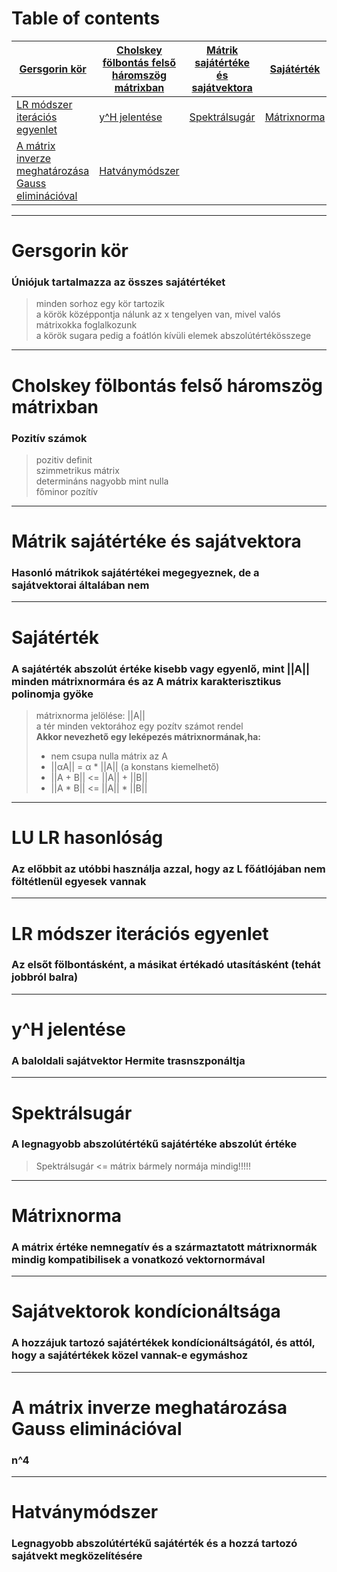 # Table of contents

|[Gersgorin kör](#Gersgorinkör)|[Cholskey fölbontás felső háromszög mátrixban](#Cholskey)|[Mátrik sajátértéke és sajátvektora](#Matrixsajaterteksajatvektor)|[Sajátérték](#Sajatertek)|[LU LR hasonlóság](#LULR)|
|---	|---	|---	|---	|---	|
|[LR módszer iterációs egyenlet](#LRiteracio)|[y^H jelentése](#YH)|[Spektrálsugár](#Spektral)|[Mátrixnorma](#Matrixnorma)|[Sajátvektorok kondícionáltsága](#kondicio)|
|[A mátrix inverze meghatározása Gauss eliminációval](#inverz)|[Hatványmódszer](#hatvanymodszer)|   	|   	|   	|

---


# Gersgorin kör <a name="Gersgorinkör"/>

### Úniójuk tartalmazza az összes sajátértéket

>minden sorhoz egy kör tartozik <br>
>a körök középpontja nálunk az x tengelyen van, mivel valós mátrixokka foglalkozunk <br>
>a körök sugara pedig a foátlón kívüli elemek abszolútértékösszege

---

# Cholskey fölbontás felső háromszög mátrixban <a name="Cholskey"/>

### Pozitív számok 

>pozitiv definit <br>
>szimmetrikus mátrix <br>
>determináns nagyobb mint nulla <br>
>főminor pozítív <br>

---

# Mátrik sajátértéke és sajátvektora <a name="Matrixsajaterteksajatvektor"/>

### Hasonló mátrikok sajátértékei megegyeznek, de a sajátvektorai általában nem

---

# Sajátérték <a name="Sajatertek"/>

### A sajátérték abszolút értéke kisebb vagy egyenlő, mint ||A|| minden mátrixnormára és az A mátrix karakterisztikus polinomja gyöke

> mátrixnorma jelölése: ||A|| <br>
> a tér minden vektorához egy pozítv számot rendel <br>
> **Akkor nevezhető egy leképezés mátrixnormának,ha:**
> * nem csupa nulla mátrix az A
> * ||αA|| = α * ||A|| (a konstans kiemelhető)
> * ||A + B|| <= ||A|| + ||B||
> * ||A * B|| <= ||A|| * ||B||

---

# LU LR hasonlóság <a name="LULR"/>

### Az előbbit az utóbbi használja azzal, hogy az L főátlójában nem föltétlenül egyesek vannak

---

# LR módszer iterációs egyenlet <a name="LRiteracio"/>

### Az elsőt fölbontásként, a másikat értékadó utasításként (tehát jobbról balra)

---

# y^H jelentése <a name="YH"/>

### A baloldali sajátvektor Hermite trasnszponáltja

---

# Spektrálsugár <a name="Spektral"/>

### A legnagyobb abszolútértékű sajátértéke abszolút értéke

>Spektrálsugár <= mátrix bármely normája mindig!!!!!

---

# Mátrixnorma <a name="Matrixnorma"/>

### A mátrix értéke nemnegatív és a származtatott mátrixnormák mindig kompatibilisek a vonatkozó vektornormával

---

# Sajátvektorok kondícionáltsága <a name="kondicio"/>

### A hozzájuk tartozó sajátértékek kondícionáltságától, és attól, hogy a sajátértékek közel vannak-e egymáshoz

---

# A mátrix inverze meghatározása Gauss eliminációval <a name="inverz"/>

### n^4

---

# Hatványmódszer <a name="hatvanymodszer"/>

### Legnagyobb abszolútértékű sajátérték és a hozzá tartozó sajátvekt megközelítésére
